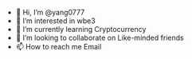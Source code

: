 - 👋 Hi, I’m @yang0777
- 👀 I’m interested in wbe3
- 🌱 I’m currently learning Cryptocurrency
- 💞️ I’m looking to collaborate on Like-minded friends
- 📫 How to reach me Email

<!---
yang0777/yang0777 is a ✨ special ✨ repository because its `README.md` (this file) appears on your GitHub profile.
You can click the Preview link to take a look at your changes.
--->
